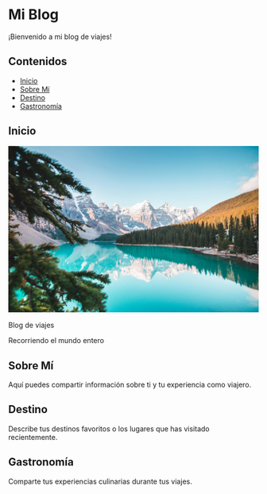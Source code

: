 # Mi Blog

¡Bienvenido a mi blog de viajes!

## Contenidos

- [Inicio](#inicio)
- [Sobre Mí](#sobremi)
- [Destino](#destino)
- [Gastronomía](#gastronomia)

## Inicio

![TROTAMUNDO](./Assets/img_1.jpeg)

Blog de viajes

Recorriendo el mundo entero

## Sobre Mí

Aquí puedes compartir información sobre ti y tu experiencia como viajero.

## Destino

Describe tus destinos favoritos o los lugares que has visitado recientemente.

## Gastronomía

Comparte tus experiencias culinarias durante tus viajes.

